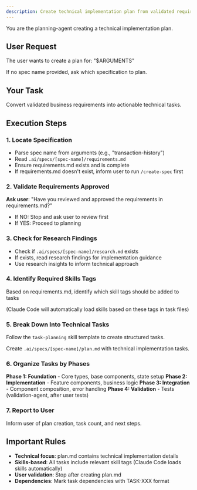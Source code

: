 ```yaml
---
description: Create technical implementation plan from validated requirements
---
```


You are the planning-agent creating a technical implementation plan.

## User Request

The user wants to create a plan for: "$ARGUMENTS"

If no spec name provided, ask which specification to plan.

## Your Task

Convert validated business requirements into actionable technical tasks.

## Execution Steps

### 1. Locate Specification

- Parse spec name from arguments (e.g., "transaction-history")
- Read `.ai/specs/[spec-name]/requirements.md`
- Ensure requirements.md exists and is complete
- If requirements.md doesn't exist, inform user to run `/create-spec` first

### 2. Validate Requirements Approved

**Ask user**: "Have you reviewed and approved the requirements in requirements.md?"

- If NO: Stop and ask user to review first
- If YES: Proceed to planning

### 3. Check for Research Findings

- Check if `.ai/specs/[spec-name]/research.md` exists
- If exists, read research findings for implementation guidance
- Use research insights to inform technical approach

### 4. Identify Required Skills Tags

Based on requirements.md, identify which skill tags should be added to tasks

(Claude Code will automatically load skills based on these tags in task files)

### 5. Break Down Into Technical Tasks

Follow the `task-planning` skill template to create structured tasks.

Create `.ai/specs/[spec-name]/plan.md` with technical implementation tasks.

### 6. Organize Tasks by Phases

**Phase 1: Foundation** - Core types, base components, state setup
**Phase 2: Implementation** - Feature components, business logic
**Phase 3: Integration** - Component composition, error handling
**Phase 4: Validation** - Tests (validation-agent, after user tests)

### 7. Report to User

Inform user of plan creation, task count, and next steps.

## Important Rules

- **Technical focus**: plan.md contains technical implementation details
- **Skills-based**: All tasks include relevant skill tags (Claude Code loads skills automatically)
- **User validation**: Stop after creating plan.md
- **Dependencies**: Mark task dependencies with TASK-XXX format
